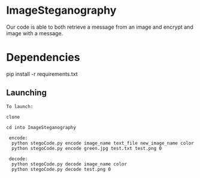 # ImageSteganography

Our code is able to both retrieve a message from an image and encrypt and image with a message. 

# Dependencies

pip install -r requirements.txt

## Launching
```
To launch:

clone

cd into ImageSteganography

 encode:
  python stegoCode.py encode image_name text_file new_image_name color
  python stegoCode.py encode green.jpg test.txt test.png 0
 
 decode:
  python stegoCode.py decode image_name color
  python stegoCode.py decode test.png 0
```
